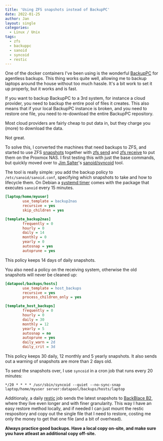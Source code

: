 ```yaml
---
title: 'Using ZFS snapshots instead of BackupPC'
date: 2022-01-25
author: Jan
layout: single
categories:
  - Linux / Unix
tags:
  - zfs
  - backuppc
  - sanoid
  - syncoid
  - restic
---
```


One of the docker containers I've been using is the wonderful [BackupPC](https://backuppc.github.io/backuppc) for agentless backups. This thing works quite well, allowing me to backup laptops around the house without too much hassle. It's a bit work to set it up properly, but it works and is fast.

If you want to backup BackupPC to a 3rd system, for instance a cloud provider, you need to backup the entire pool of files it creates. This also means that if your local BackupPC instance is broken, and you need to restore one file, you need to re-download the entire BackupPC repository. 

Most cloud providers are fairly cheap to put data in, but they charge you (more) to download the data.

Not great. 

To solve this, I converted the machines that need backups to ZFS, and started to use ZFS [snapshots](https://openzfs.github.io/openzfs-docs/man/8/zfs-snapshot.8.htm) together with [zfs send](https://openzfs.github.io/openzfs-docs/man/8/zfs-send.8.html) and [zfs receive](https://openzfs.github.io/openzfs-docs/man/8/zfs-receive.8.html) to put them on the Proxmox NAS. I first testing this with just the base commands, but quickly moved over to [Jim Salter](https://jrs-s.net/)'s [sanoid/syncoid](https://github.com/jimsalterjrs/sanoid) tool.

The tool is really simple: you add the backup policy to `/etc/sanoid/sanoid.conf`, specifying which snapshots to take and how to lifecycle them. On Debian a [systemd timer](https://www.freedesktop.org/software/systemd/man/systemd.timer.html) comes with the package that executes `sanoid` every 15 minutes.

```ini
[laptop/home/myuser]
        use_template = backup2nas
        recursive = yes
        skip_children = yes

[template_backup2nas]
        frequently = 0
        hourly = 0
        daily = 14
        monthly = 0
        yearly = 0
        autosnap = yes
        autoprune = yes
```
This policy keeps 14 days of daily snapshots.

You also need a policy on the receiving system, otherwise the old snapshots will never be cleaned up:

```ini
[datapool/backups/hosts]
        use_template = host_backups
        recursive = yes
        process_children_only = yes

[template_host_backups]
        frequently = 0
        hourly = 0
        daily = 30
        monthly = 12
        yearly = 5
        autosnap = no
        autoprune = yes
        daily_warn = 2d
        daily_crit = 3d
```
This policy keeps 30 daily, 12 monthly and 5 yearly snapshots. It also sends out a warning of snapshots are more than 2 days old.

To send the snapshots over, I use `syncoid` in a cron job that runs every 20 minutes:

```cron
*/20 * * * * /usr/sbin/syncoid --quiet --no-sync-snap laptop/home/myuser server:datapool/backups/hosts/laptop
```

Additionaly, a daily [restic](https://restic.net/) job sends the latest snapshots to [BackBlace B2](https://www.backblaze.com/b2/cloud-storage.html), where they live even longer and with finer granularity. This way I have an easy restore method locally, and if needed I can just mount the restic respository and copy out the single file that I need to restore, costing me only the money to get that one file (and a bit of overhead).

**Always practice good backups. Have a local copy on-site, and make sure you have atleast an additional copy off-site.**